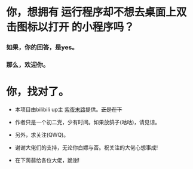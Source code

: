 # 你，想拥有 运行程序却不想去桌面上双击图标以打开 的小程序吗？

### 如果，你的回答，是yes。
### 那么，欢迎你。
# 你，找对了。

* 本项目由bilibili up主 [紫夜末路](https://space.bilibili.com/2065355854)提供。~~正是在下~~

* 作者只是一个初二党，少有时间。如果放鸽子(咕咕)，请见谅。
* 另外，求关注(QWQ)。
* 谢谢大佬们的支持，无论你白嫖与否。祝关注的大佬心想事成!
* 在下蒟蒻给各位大佬，跪谢!
